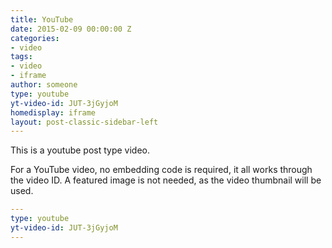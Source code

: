 ```yaml
---
title: YouTube
date: 2015-02-09 00:00:00 Z
categories:
- video
tags:
- video
- iframe
author: someone
type: youtube
yt-video-id: JUT-3jGyjoM
homedisplay: iframe
layout: post-classic-sidebar-left
---
```


This is a youtube post type video.

For a YouTube video, no embedding code is required, it all works through the video ID. A featured image is not needed, as the video thumbnail will be used.

```yml
---
type: youtube
yt-video-id: JUT-3jGyjoM
---
```